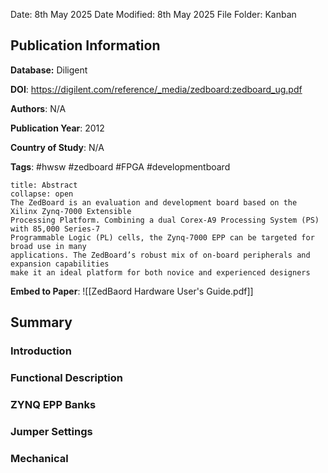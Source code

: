 Date: 8th May 2025
Date Modified: 8th May 2025
File Folder: Kanban
## Publication Information

**Database:** Diligent 

**DOI**: https://digilent.com/reference/_media/zedboard:zedboard_ug.pdf

**Authors**: N/A

**Publication Year**: 2012

**Country of Study**: N/A

**Tags**: #hwsw #zedboard #FPGA #developmentboard

```ad-abstract
title: Abstract
collapse: open
The ZedBoard is an evaluation and development board based on the Xilinx Zynq-7000 Extensible
Processing Platform. Combining a dual Corex-A9 Processing System (PS) with 85,000 Series-7
Programmable Logic (PL) cells, the Zynq-7000 EPP can be targeted for broad use in many
applications. The ZedBoard’s robust mix of on-board peripherals and expansion capabilities
make it an ideal platform for both novice and experienced designers
```


**Embed to Paper**: ![[ZedBaord Hardware User's Guide.pdf]]

## Summary

### Introduction

### Functional Description

### ZYNQ EPP Banks

### Jumper Settings

### Mechanical
